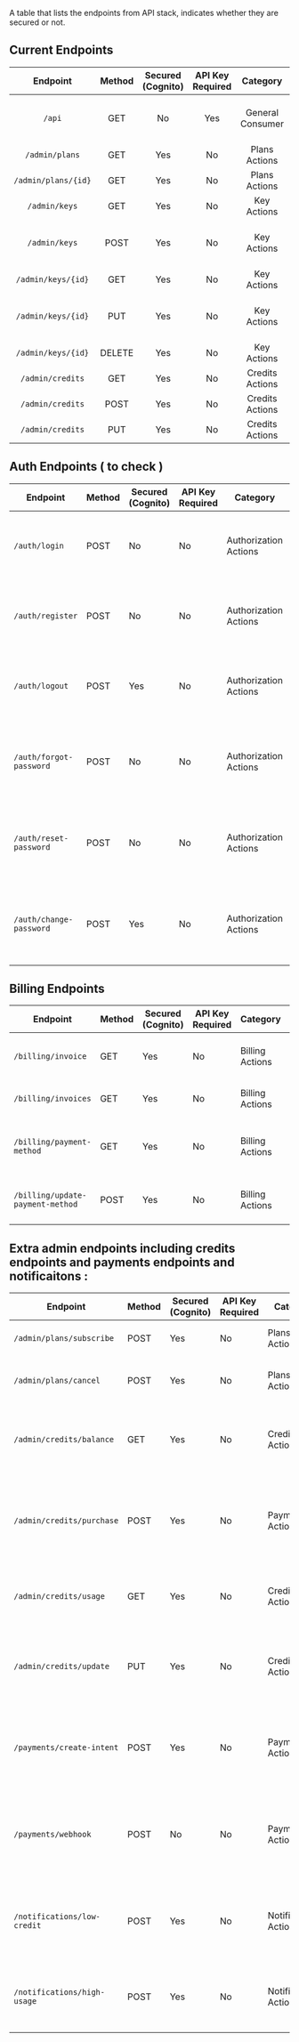 A table that lists the endpoints from API stack, indicates whether they are secured or not.

## Current Endpoints 

|      Endpoint       | Method | Secured (Cognito) | API Key Required |     Category     | Query |                  Body                  |   Headers    |          Special Criteria/Notes          |
| :-----------------: | :----: | :---------------: | :--------------: | :--------------: | :---: | :------------------------------------: | :----------: | :--------------------------------------: |
|       `/api`        |  GET   |        No         |       Yes        | General Consumer |  No   |                   No                   |   API Key    | Basic health check, secured with API key |
|   `/admin/plans`    |  GET   |        Yes        |        No        |  Plans Actions   |  No   |                   No                   | Bearer Token |          Requires Cognito auth           |
| `/admin/plans/{id}` |  GET   |        Yes        |        No        |  Plans Actions   |  No   |                   No                   | Bearer Token |          Requires Cognito auth           |
|    `/admin/keys`    |  GET   |        Yes        |        No        |   Key Actions    |  No   |                   No                   | Bearer Token |          Requires Cognito auth           |
|    `/admin/keys`    |  POST  |        Yes        |        No        |   Key Actions    |  No   |   planId, enabled, name, description   | Bearer Token |          Requires Cognito auth           |
| `/admin/keys/{id}`  |  GET   |        Yes        |        No        |   Key Actions    |  No   |                   No                   | Bearer Token |          Requires Cognito auth           |
| `/admin/keys/{id}`  |  PUT   |        Yes        |        No        |   Key Actions    |  No   | id, planId, enabled, name, description | Bearer Token |           Requires Cognito aut           |
| `/admin/keys/{id}`  | DELETE |        Yes        |        No        |   Key Actions    |  No   |                   No                   | Bearer Token |          Requires Cognito auth           |
|  `/admin/credits`   |  GET   |        Yes        |        No        | Credits Actions  |  Yes  |                   No                   | Bearer Token |          Requires Cognito auth           |
|  `/admin/credits`   |  POST  |        Yes        |        No        | Credits Actions  |  No   |             keyId, credits             | Bearer Token |          Requites Cognito auth           |
|  `/admin/credits`   |  PUT   |        Yes        |        No        | Credits Actions  |  No   |           keyId, newBalance            | Bearer Token |                                          |

## Auth Endpoints ( to check )

| Endpoint                | Method | Secured (Cognito) | API Key Required | Category              | Description                                        | Done                                                         |
| ----------------------- | ------ | ----------------- | ---------------- | --------------------- | -------------------------------------------------- | ------------------------------------------------------------ |
| `/auth/login`           | POST   | No                | No               | Authorization Actions | Logs a user in and returns an authorization token. | Yes ( need to check how it work and if endpoint /auth/login is correct ) |
| `/auth/register`        | POST   | No                | No               | Authorization Actions | Registers a new user.                              | Yes ( need to check how it work and if endpoint /auth/register is correct ) |
| `/auth/logout`          | POST   | Yes               | No               | Authorization Actions | Logs a user out.                                   | Yes ( need to check how it work and if endpoint /auth/logout is correct ) |
| `/auth/forgot-password` | POST   | No                | No               | Authorization Actions | Initiates the password reset process.              | Yes ( need to check how it work and if endpoint /auth/forgot-password is correct ) |
| `/auth/reset-password`  | POST   | No                | No               | Authorization Actions | Resets the user's password.                        | Yes ( need to check how it work and if endpoint /auth/reset-password is correct ) |
| `/auth/change-password` | POST   | Yes               | No               | Authorization Actions | Changes the user's password.                       | Yes ( need to check how it work and if endpoint /auth/change-password is correct ) |

## Billing Endpoints

| Endpoint                         | Method | Secured (Cognito) | API Key Required | Category        | Description                                    | Done |
| -------------------------------- | ------ | ----------------- | ---------------- | --------------- | ---------------------------------------------- | ---- |
| `/billing/invoice`               | GET    | Yes               | No               | Billing Actions | Retrieves the latest invoice for the tenant.   | No   |
| `/billing/invoices`              | GET    | Yes               | No               | Billing Actions | Lists all invoices for the tenant.             | No   |
| `/billing/payment-method`        | GET    | Yes               | No               | Billing Actions | Retrieves the tenant's payment method on file. | No   |
| `/billing/update-payment-method` | POST   | Yes               | No               | Billing Actions | Updates the tenant's payment method.           | No   |

## Extra admin endpoints including credits endpoints and payments endpoints and notificaitons : 

| Endpoint                    | Method | Secured (Cognito) | API Key Required | Category              | Query | Body | Headers | Description                                                  | Done |
| --------------------------- | ------ | ----------------- | ---------------- | --------------------- | ----- | ---- | ------- | ------------------------------------------------------------ | ---- |
| `/admin/plans/subscribe`    | POST   | Yes               | No               | Plans Actions         |       |      |         | Subscribes the tenant to a new plan.                         | No   |
| `/admin/plans/cancel`       | POST   | Yes               | No               | Plans Actions         |       |      |         | Cancels the tenant's subscription plan.                      | No   |
| `/admin/credits/balance`    | GET    | Yes               | No               | Credits Actions       |       |      |         | Retrieves the current credit balance for the authenticated tenant. | No   |
| `/admin/credits/purchase`   | POST   | Yes               | No               | Payments Actions      |       |      |         | Allows a tenant to purchase additional credits. Interacts with a payment gateway. | No   |
| `/admin/credits/usage`      | GET    | Yes               | No               | Credits Actions       |       |      |         | Retrieves a report of credit consumption by the tenant.      | No   |
| `/admin/credits/update`     | PUT    | Yes               | No               | Credits Actions       |       |      |         | Updates the credit balance for the tenant, typically after a successful purchase. | No   |
| `/payments/create-intent`   | POST   | Yes               | No               | Payments Actions      |       |      |         | Creates a payment intent with the payment gateway for purchasing credits. | No   |
| `/payments/webhook`         | POST   | No                | No               | Payments Actions      |       |      |         | Webhook endpoint for receiving payment confirmation from the payment gateway. | No   |
| `/notifications/low-credit` | POST   | Yes               | No               | Notifications Actions |       |      |         | Sends a notification to the tenant when their credit balance is low. | No   |
| `/notifications/high-usage` | POST   | Yes               | No               | Notifications Actions |       |      |         | Sends a notification to the tenant when their credit usage is high. | No   |